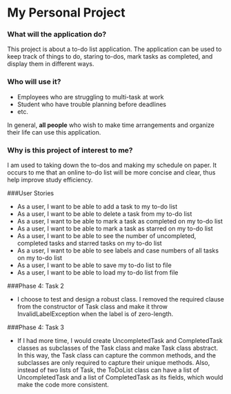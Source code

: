 # My Personal Project

### What will the application do?  

This project is about a to-do list application. The application can be used to keep track of things to do, staring 
to-dos, mark tasks as completed, and display them in different ways.

### Who will use it?

- Employees who are struggling to multi-task at work
- Student who have trouble planning before deadlines
- etc.

In general, **all people** who wish to make time arrangements and organize their life can use this application.

### Why is this project of interest to me?

I am used to taking down the to-dos and making my schedule on paper. It occurs to me that an online to-do list will be more 
concise and clear, thus help improve study efficiency.

###User Stories 

- As a user, I want to be able to add a task to my to-do list
- As a user, I want to be able to delete a task from my to-do list
- As a user, I want to be able to mark a task as completed on my to-do list
- As a user, I want to be able to mark a task as starred on my to-do list
- As a user, I want to be able to see the number of uncompleted, completed tasks and starred tasks on my to-do list
- As a user, I want to be able to see labels and case numbers of all tasks on my to-do list
- As a user, I want to be able to save my to-do list to file
- As a user, I want to be able to load my to-do list from file 


###Phase 4: Task 2

- I choose to test and design a robust class. I removed the required clause from the constructor of Task class and make 
it throw InvalidLabelException when the label is of zero-length.


###Phase 4: Task 3

- If I had more time, I would create UncompletedTask and CompletedTask classes as subclasses of the Task class 
and make Task class abstract. In this way, the Task class can capture the common methods, and the subclasses are only 
required to capture their unique methods. Also, instead of two lists of Task, the ToDoList class can have a list of 
UncompletedTask and a list of CompletedTask as its fields, which would make the code more consistent.
